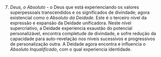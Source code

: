 ﻿7. <I>Deus, o Absoluto</I> - o Deus que está experienciando os valores superpessoais transcendidos e os significados de divindade; agora existencial como o <I>Absoluto da Deidade</I>. Este é o terceiro nível da expressão e expansão da Deidade unificadora. Neste nível supercriativo, a Deidade experiencia exaustão do potencial personalizável, encontra completude de divindade, e sofre redução da capacidade para auto-revelação nos níveis sucessivos e progressivos de personalização outra. A Deidade agora encontra e influencia o <I>Absoluto Inqualificado</I>,  com o qual experiencia  identidade.